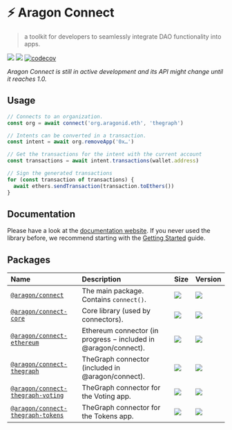 # ⚡ Aragon Connect

> a toolkit for developers to seamlessly integrate DAO functionality into apps.

[![](https://img.shields.io/github/package-json/v/aragon/connect?label=npm)](https://www.npmjs.com/package/@aragon/connect) [![](https://img.shields.io/bundlephobia/minzip/@aragon/connect)](https://bundlephobia.com/result?p=@aragon/connect) [![codecov](https://codecov.io/gh/aragon/connect/branch/master/graph/badge.svg)](https://codecov.io/gh/aragon/connect)

_Aragon Connect is still in active development and its API might change until it reaches 1.0._

## Usage

```javascript
// Connects to an organization.
const org = await connect('org.aragonid.eth', 'thegraph')

// Intents can be converted in a transaction.
const intent = await org.removeApp('0x…')

// Get the transactions for the intent with the current account
const transactions = await intent.transactions(wallet.address)

// Sign the generated transactions
for (const transaction of transactions) {
  await ethers.sendTransaction(transaction.toEthers())
}
```

## Documentation

Please have a look at the [documentation website](https://connect.aragon.org/). If you never used the library before, we recommend starting with the [Getting Started](https://connect.aragon.org/guides/getting-started) guide.

## Packages

| Name | Description | Size | Version |
| :--- | :--- | :--- | :--- |
| [`@aragon/connect`](https://github.com/aragon/connect/tree/2e8b112b40ab4ec13c7b8ae8fa3bc26caba33d87/packages/connect/README.md) | The main package. Contains `connect()`. | [![](https://img.shields.io/bundlephobia/minzip/@aragon/connect)](https://bundlephobia.com/result?p=@aragon/connect) | [![](https://img.shields.io/github/package-json/v/aragon/connect?label=npm)](https://www.npmjs.com/package/@aragon/connect) |
| [`@aragon/connect-core`](https://github.com/aragon/connect/tree/2e8b112b40ab4ec13c7b8ae8fa3bc26caba33d87/packages/connect-core/README.md) | Core library \(used by connectors\). | [![](https://img.shields.io/bundlephobia/minzip/@aragon/connect-core)](https://bundlephobia.com/result?p=@aragon/connect-core) | [![](https://img.shields.io/github/package-json/v/aragon/connect?label=npm)](https://www.npmjs.com/package/@aragon/connect-core) |
| [`@aragon/connect-ethereum`](https://github.com/aragon/connect/tree/2e8b112b40ab4ec13c7b8ae8fa3bc26caba33d87/packages/connect-ethereum/README.md) | Ethereum connector \(in progress − included in @aragon/connect\). | [![](https://img.shields.io/bundlephobia/minzip/@aragon/connect-ethereum)](https://bundlephobia.com/result?p=@aragon/connect-ethereum) | [![](https://img.shields.io/github/package-json/v/aragon/connect?label=npm)](https://www.npmjs.com/package/@aragon/connect-ethereum) |
| [`@aragon/connect-thegraph`](https://github.com/aragon/connect/tree/2e8b112b40ab4ec13c7b8ae8fa3bc26caba33d87/packages/connect-thegraph/README.md) | TheGraph connector \(included in @aragon/connect\). | [![](https://img.shields.io/bundlephobia/minzip/@aragon/connect-thegraph)](https://bundlephobia.com/result?p=@aragon/connect-thegraph) | [![](https://img.shields.io/github/package-json/v/aragon/connect?label=npm)](https://www.npmjs.com/package/@aragon/connect-thegraph) |
| [`@aragon/connect-thegraph-voting`](https://github.com/aragon/connect/tree/2e8b112b40ab4ec13c7b8ae8fa3bc26caba33d87/packages/connect-thegraph-voting/README.md) | TheGraph connector for the Voting app. | [![](https://img.shields.io/bundlephobia/minzip/@aragon/connect-thegraph-voting)](https://bundlephobia.com/result?p=@aragon/connect-thegraph-voting) | [![](https://img.shields.io/github/package-json/v/aragon/connect?label=npm)](https://www.npmjs.com/package/@aragon/connect-thegraph-voting) |
| [`@aragon/connect-thegraph-tokens`](https://github.com/aragon/connect/tree/2e8b112b40ab4ec13c7b8ae8fa3bc26caba33d87/packages/connect-thegraph-tokens/README.md) | TheGraph connector for the Tokens app. | [![](https://img.shields.io/bundlephobia/minzip/@aragon/connect-thegraph-tokens)](https://bundlephobia.com/result?p=@aragon/connect-thegraph-tokens) | [![](https://img.shields.io/github/package-json/v/aragon/connect?label=npm)](https://www.npmjs.com/package/@aragon/connect-thegraph-tokens) |

